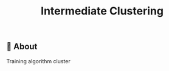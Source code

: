 <h1 align="center">Intermediate Clustering</h1>

<br>

## :dart: About ##

Training algorithm cluster
